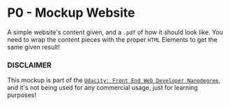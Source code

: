 # P0 - Mockup Website
A simple website's content given, and a `.pdf` of how it should look like. You need to wrap the content pieces with the proper `HTML` Elements to get the same given result!

### DISCLAIMER
This mockup is part of the [`Udacity: Front End Web Developer Nanodegree`](https://www.udacity.com/course/front-end-web-developer-nanodegree--nd001), and it's not being used for any commercial usage, just for learning purposes!